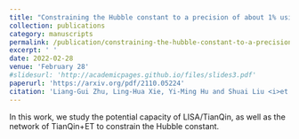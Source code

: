 ```yaml
---
title: "Constraining the Hubble constant to a precision of about 1% using  multi-band dark standard siren detections"
collection: publications
category: manuscripts
permalink: /publication/constraining-the-hubble-constant-to-a-precision-of-about-1percent-using-multi-band-dark-standard-siren-detections
excerpt: ' '
date: 2022-02-28
venue: 'February 28'
#slidesurl: 'http://academicpages.github.io/files/slides3.pdf'
paperurl: 'https://arxiv.org/pdf/2110.05224'
citation: 'Liang-Gui Zhu, Ling-Hua Xie, Yi-Ming Hu and Shuai Liu <i>et al.</i> &quot;Constraining the Hubble constant to a precision of about 1% using  multi-band dark standard siren detections&quot; <i>Sci.China Phys.Mech.Astron</i>. 65 (2022) 5, 259811'
---
```


In this work, we study the potential capacity of LISA/TianQin, as well as the network of TianQin+ET  to constrain the Hubble constant.
